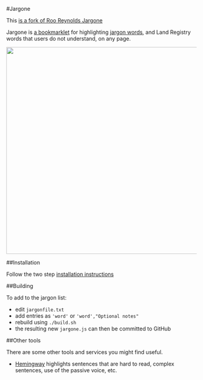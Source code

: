 #Jargone

This [is a fork of Roo Reynolds Jargone](https://github.com/rooreynolds/jargone)

Jargone is [a bookmarklet](http://andyporter.github.com/jargone/) for highlighting [jargon words](https://www.gov.uk/designprinciples/styleguide#item_4_1_3), and Land Registry words that users do not understand, on any page.


<a href="http://www.flickr.com/photos/rooreynolds/8435984971/"><img src="http://farm9.staticflickr.com/8510/8435984971_e3f76721c0_o.png" width="757" height="547"></a>

##Installation

Follow the two step [installation instructions](http://andyporter.github.com/jargone/)

##Building

To add to the jargon list:

 - edit `jargonfile.txt`
 - add entries as `'word'` or `'word',"Optional notes"`
 - rebuild using `./build.sh`
 - the resulting new `jargone.js` can then be committed to GitHub
 
 
##Other tools

There are some other tools and services you might find useful. 

 - [Hemingway](http://www.hemingwayapp.com) highlights sentences that are hard to read, complex sentences, use of the passive voice, etc.
